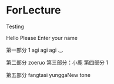 # ForLecture
Testing 

Hello Please Enter your name


第一部分 1 agi agi agi ._.

第二部分 zoeruo
第三部分：小鹿
第四部分 1

第五部分 fangtasi yunggaNew tone

